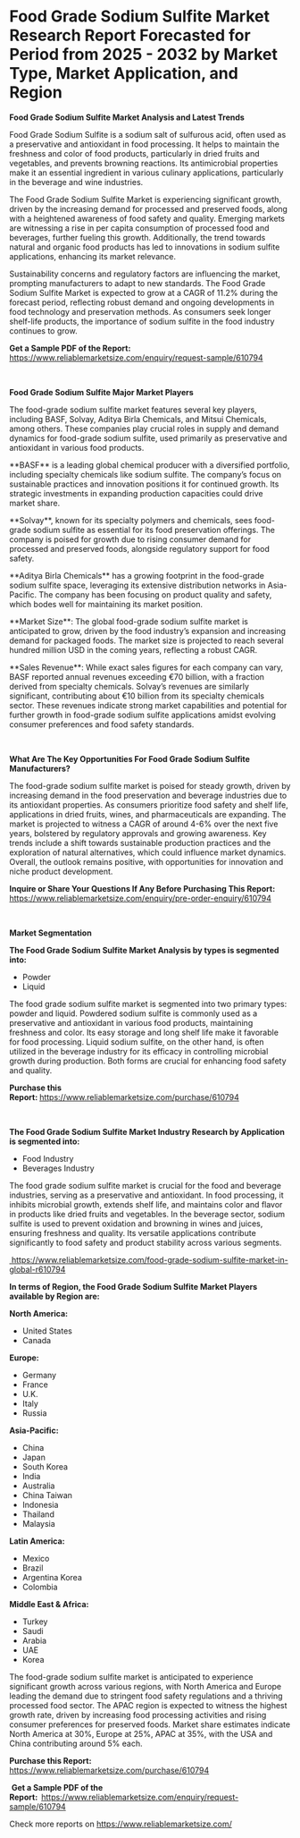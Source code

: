 <p><h1>Food Grade Sodium Sulfite Market Research Report Forecasted for Period from 2025 -  2032 by Market Type, Market Application, and Region</h1></p><p><strong>Food Grade Sodium Sulfite Market Analysis and Latest Trends</strong></p>
<p><p>Food Grade Sodium Sulfite is a sodium salt of sulfurous acid, often used as a preservative and antioxidant in food processing. It helps to maintain the freshness and color of food products, particularly in dried fruits and vegetables, and prevents browning reactions. Its antimicrobial properties make it an essential ingredient in various culinary applications, particularly in the beverage and wine industries.</p><p>The Food Grade Sodium Sulfite Market is experiencing significant growth, driven by the increasing demand for processed and preserved foods, along with a heightened awareness of food safety and quality. Emerging markets are witnessing a rise in per capita consumption of processed food and beverages, further fueling this growth. Additionally, the trend towards natural and organic food products has led to innovations in sodium sulfite applications, enhancing its market relevance.</p><p>Sustainability concerns and regulatory factors are influencing the market, prompting manufacturers to adapt to new standards. The Food Grade Sodium Sulfite Market is expected to grow at a CAGR of 11.2% during the forecast period, reflecting robust demand and ongoing developments in food technology and preservation methods. As consumers seek longer shelf-life products, the importance of sodium sulfite in the food industry continues to grow.</p></p>
<p><strong>Get a Sample PDF of the Report:&nbsp;</strong> <a href="https://www.reliablemarketsize.com/enquiry/request-sample/610794?utm_campaign=3104&utm_medium=2&utm_source=Github&utm_content=ia&utm_term=23032025&utm_id=food-grade-sodium-sulfite">https://www.reliablemarketsize.com/enquiry/request-sample/610794</a></p>
<p>&nbsp;</p>
<p><strong>Food Grade Sodium Sulfite Major Market Players</strong></p>
<p><p>The food-grade sodium sulfite market features several key players, including BASF, Solvay, Aditya Birla Chemicals, and Mitsui Chemicals, among others. These companies play crucial roles in supply and demand dynamics for food-grade sodium sulfite, used primarily as preservative and antioxidant in various food products.</p><p>**BASF** is a leading global chemical producer with a diversified portfolio, including specialty chemicals like sodium sulfite. The company’s focus on sustainable practices and innovation positions it for continued growth. Its strategic investments in expanding production capacities could drive market share.</p><p>**Solvay**, known for its specialty polymers and chemicals, sees food-grade sodium sulfite as essential for its food preservation offerings. The company is poised for growth due to rising consumer demand for processed and preserved foods, alongside regulatory support for food safety.</p><p>**Aditya Birla Chemicals** has a growing footprint in the food-grade sodium sulfite space, leveraging its extensive distribution networks in Asia-Pacific. The company has been focusing on product quality and safety, which bodes well for maintaining its market position.</p><p>**Market Size**: The global food-grade sodium sulfite market is anticipated to grow, driven by the food industry’s expansion and increasing demand for packaged foods. The market size is projected to reach several hundred million USD in the coming years, reflecting a robust CAGR.</p><p>**Sales Revenue**: While exact sales figures for each company can vary, BASF reported annual revenues exceeding €70 billion, with a fraction derived from specialty chemicals. Solvay’s revenues are similarly significant, contributing about €10 billion from its specialty chemicals sector. These revenues indicate strong market capabilities and potential for further growth in food-grade sodium sulfite applications amidst evolving consumer preferences and food safety standards.</p></p>
<p>&nbsp;</p>
<p><strong>What Are The Key Opportunities For Food Grade Sodium Sulfite Manufacturers?</strong></p>
<p><p>The food-grade sodium sulfite market is poised for steady growth, driven by increasing demand in the food preservation and beverage industries due to its antioxidant properties. As consumers prioritize food safety and shelf life, applications in dried fruits, wines, and pharmaceuticals are expanding. The market is projected to witness a CAGR of around 4-6% over the next five years, bolstered by regulatory approvals and growing awareness. Key trends include a shift towards sustainable production practices and the exploration of natural alternatives, which could influence market dynamics. Overall, the outlook remains positive, with opportunities for innovation and niche product development.</p></p>
<p><strong>Inquire or Share Your Questions If Any Before Purchasing This Report:</strong> <a href="https://www.reliablemarketsize.com/enquiry/pre-order-enquiry/610794?utm_campaign=3104&utm_medium=2&utm_source=Github&utm_content=ia&utm_term=23032025&utm_id=food-grade-sodium-sulfite">https://www.reliablemarketsize.com/enquiry/pre-order-enquiry/610794</a></p>
<p>&nbsp;</p>
<p><strong>Market Segmentation</strong></p>
<p><strong>The Food Grade Sodium Sulfite Market Analysis by types is segmented into:</strong></p>
<p><ul><li>Powder</li><li>Liquid</li></ul></p>
<p><p>The food grade sodium sulfite market is segmented into two primary types: powder and liquid. Powdered sodium sulfite is commonly used as a preservative and antioxidant in various food products, maintaining freshness and color. Its easy storage and long shelf life make it favorable for food processing. Liquid sodium sulfite, on the other hand, is often utilized in the beverage industry for its efficacy in controlling microbial growth during production. Both forms are crucial for enhancing food safety and quality.</p></p>
<p><strong>Purchase this Report:&nbsp;</strong><a href="https://www.reliablemarketsize.com/purchase/610794?utm_campaign=3104&utm_medium=2&utm_source=Github&utm_content=ia&utm_term=23032025&utm_id=food-grade-sodium-sulfite">https://www.reliablemarketsize.com/purchase/610794</a></p>
<p>&nbsp;</p>
<p><strong>The Food Grade Sodium Sulfite Market Industry Research by Application is segmented into:</strong></p>
<p><ul><li>Food Industry</li><li>Beverages Industry</li></ul></p>
<p><p>The food grade sodium sulfite market is crucial for the food and beverage industries, serving as a preservative and antioxidant. In food processing, it inhibits microbial growth, extends shelf life, and maintains color and flavor in products like dried fruits and vegetables. In the beverage sector, sodium sulfite is used to prevent oxidation and browning in wines and juices, ensuring freshness and quality. Its versatile applications contribute significantly to food safety and product stability across various segments.</p></p>
<p><a href="https://www.reliablemarketsize.com/food-grade-sodium-sulfite-market-in-global-r610794?utm_campaign=3104&utm_medium=2&utm_source=Github&utm_content=ia&utm_term=23032025&utm_id=food-grade-sodium-sulfite">&nbsp;https://www.reliablemarketsize.com/food-grade-sodium-sulfite-market-in-global-r610794</a></p>
<p><strong>In terms of Region, the Food Grade Sodium Sulfite Market Players available by Region are:</strong></p>
<p>
    <p> <strong> North America: </strong>
        <ul>
            <li>United States</li>
            <li>Canada</li>
        </ul>
        </p> 
    <p> <strong> Europe: </strong>
        <ul>
            <li>Germany</li>
            <li>France</li>
            <li>U.K.</li>
            <li>Italy</li>
            <li>Russia</li>
        </ul>
        </p> 
    <p> <strong> Asia-Pacific: </strong>
        <ul>
            <li>China</li>
            <li>Japan</li>
            <li>South Korea</li>
            <li>India</li>
            <li>Australia</li>
            <li>China Taiwan</li>
            <li>Indonesia</li>
            <li>Thailand</li>
            <li>Malaysia</li>
        </ul>
        </p> 
    <p> <strong> Latin America: </strong>
        <ul>
            <li>Mexico</li>
            <li>Brazil</li>
            <li>Argentina Korea</li>
            <li>Colombia</li>
        </ul>
        </p> 
    <p> <strong> Middle East & Africa: </strong>
        <ul>
            <li>Turkey</li>
            <li>Saudi</li>
            <li>Arabia</li>
            <li>UAE</li>
            <li>Korea</li>
        </ul>
    </p>
    </p>
<p><p>The food-grade sodium sulfite market is anticipated to experience significant growth across various regions, with North America and Europe leading the demand due to stringent food safety regulations and a thriving processed food sector. The APAC region is expected to witness the highest growth rate, driven by increasing food processing activities and rising consumer preferences for preserved foods. Market share estimates indicate North America at 30%, Europe at 25%, APAC at 35%, with the USA and China contributing around 5% each.</p></p>
<p><strong>Purchase this Report: </strong><a href="https://www.reliablemarketsize.com/purchase/610794?utm_campaign=3104&utm_medium=2&utm_source=Github&utm_content=ia&utm_term=23032025&utm_id=food-grade-sodium-sulfite">https://www.reliablemarketsize.com/purchase/610794</a></p>
<p>&nbsp;<strong>Get a Sample PDF of the Report:&nbsp;&nbsp;</strong><a href="https://www.reliablemarketsize.com/enquiry/request-sample/610794?utm_campaign=3104&utm_medium=2&utm_source=Github&utm_content=ia&utm_term=23032025&utm_id=food-grade-sodium-sulfite">https://www.reliablemarketsize.com/enquiry/request-sample/610794</a></p>
<p><strong></strong></p>
<p>Check more reports on <a href="https://www.reliablemarketsize.com/?utm_campaign=3104&utm_medium=2&utm_source=Github&utm_content=ia&utm_term=23032025&utm_id=food-grade-sodium-sulfite">https://www.reliablemarketsize.com/</a></p>